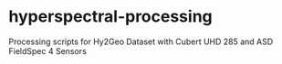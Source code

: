# hyperspectral-processing
Processing scripts for Hy2Geo Dataset with Cubert UHD 285 and ASD FieldSpec 4 Sensors
